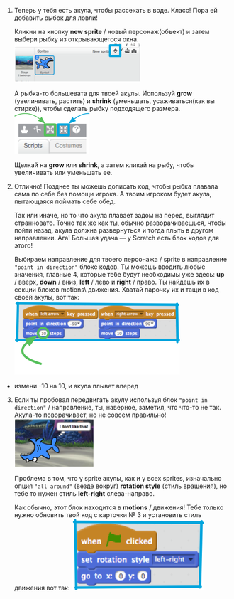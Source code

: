 1. Теперь у тебя есть акула, чтобы рассекать в воде. Класс! Пора ей добавить рыбок для ловли!

   Кликни на кнопку **new sprite** / новый персонаж(объект) и затем выбери рыбку из открывающегося окна. ![](assets/sprites1.png)

   А рыбка-то большевата для твоей акулы. Используй **grow** (увеличивать, растить) и **shrink** (уменьшать, усаживаться(как вы стирке)), чтобы сделать рыбку подходящего размера. ![](assets/sprites2.png)

   Щелкай на **grow** или **shrink**, а затем кликай на рыбу, чтобы увеличивать или уменьшать ее.

2. Отлично! Позднее ты можешь дописать код, чтобы рыбка плавала сама по себе без помощи игрока. А твоим игроком будет акула, пытающаяся поймать себе обед.

   Так или иначе, но то что акула плавает задом на перед, выглядит странновато. Точно так же как ты, обычно разворачиваешься, чтобы пойти назад, акула должна развернуться и тогда плыть в другом направлении. Ага! Большая удача — у Scratch есть блок кодов для этого!

   Выбираем направление для твоего персонажа / sprite в направление `"point in direction"` блоке кодов. Ты можешь вводить любые значения, главные 4, которые тебе будут необходимы уже здесь: **up** / вверх, **down** / вниз, **left** / лево и **right** / право. Ты найдешь их в секции блоков motions\ движения. Хватай парочку их и тащи в код своей акулы, вот так: ![](assets/sprites3.png)

 * измени -10 на 10, и акула плывет вперед
 
3. Если ты пробовал передвигать акулу используя блок `"point in direction"` / направление, ты, наверное, заметил, что что-то не так. Акула-то поворачивает, но не совсем правильно! ![](assets/sprites4.png)

   Проблема в том, что у sprite акулы, как и у всех sprites, изначально опция `"all around"` (везде вокруг) **rotation style** (стиль вращения), но тебе то нужен стиль **left-right** слева-направо.

   Как обычно, этот блок находится в **motions** / движения! Тебе только нужно обновить твой код с карточки № 3 и установить стиль движения вот так: ![](assets/sprites5.png)